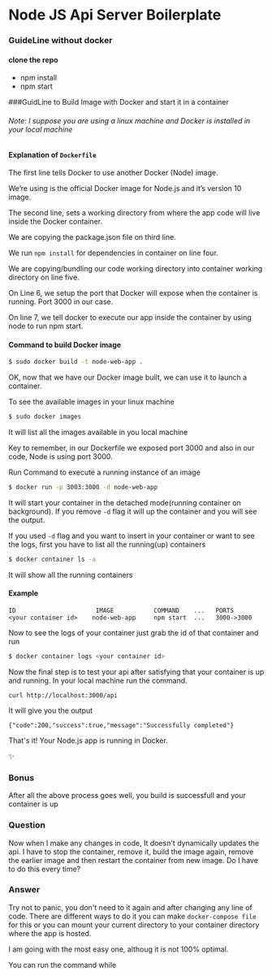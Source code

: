 # Node JS Api Server Boilerplate

### GuideLine without docker

#### clone the repo

- npm install
- npm start


###GuidLine to Build Image with Docker and start it in a container
###### Note: I suppose you are using a linux machine and Docker is installed in your local machine

#### Explanation of `Dockerfile`

The first line tells Docker to use another Docker (Node) image.

We’re using is the official Docker image for Node.js and it’s version 10 image.

The second line, sets a working directory from where the app code will live inside the Docker container.

We are copying the package.json file on third line.

We run `npm install` for dependencies in container on line four.

We are copying/bundling our code working directory into container working directory on line five.

On Line 6, we setup the port that Docker will expose when the container is running. Port 3000 in our case.

On line 7, we tell docker to execute our app inside the container by using node to run npm start.

#### Command to build Docker image

```bash
$ sudo docker build -t node-web-app .
```

OK, now that we have our Docker image built, we can use it to launch a container.

To see the available images in your linux machine 

```bash
$ sudo docker images
```

It will list all the images available in you local machine

Key to remember, in our Dockerfile we exposed port 3000 and also in our code, Node is using port 3000.

Run Command to execute a running instance of an image

```bash
$ docker run -p 3003:3000 -d node-web-app
```

It will start your container in the detached mode(running container on background). If you remove `-d` flag it will up the container and you will see the output.

If you used `-d` flag and you want to insert in your container or want to see the logs, first you have to list all the running(up) containers

```bash
$ docker container ls -a
```

It will show all the running containers

#### Example

```
ID                      IMAGE           COMMAND    ...   PORTS
<your container id>    node-web-app     npm start  ...   3000->3000
```

Now to see the logs of your container just grab the id of that container and run

```bash
$ docker container logs <your container id> 
```

Now the final step is to test your api after satisfying that your container is up and running.
In your local machine run the command.

`curl http://localhost:3000/api`

It will give you the output 

``
{"code":200,"success":true,"message":"Successfully completed"}
``

That's it! Your Node.js app is running in Docker.

:sparkles: 
### Bonus

After all the above process goes well, you build is successfull and your container is up

### Question
Now when I make any changes in code, It doesn't dynamically updates the api. I have to stop the container, remove it, build the image again, remove the earlier image and then restart the container from new image. Do I have to do this every time?

### Answer 

Try not to panic, you don't need to it again and after changing any line of code. There are different ways to do it you can make `docker-compose file`
for this or you can mount your current directory to your container directory where the app is hosted.

I am going with the most easy one, althoug it is not 100% optimal.

You can run the command while  